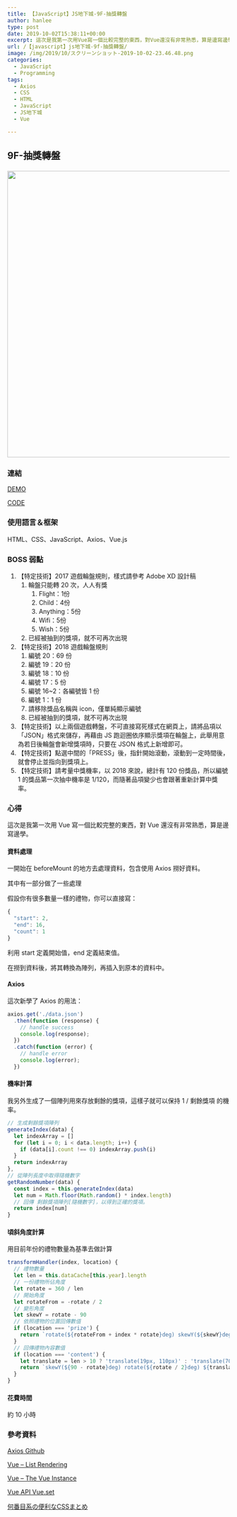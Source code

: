```yaml
---
title: 【JavaScript】JS地下城-9F-抽獎轉盤
author: hanlee
type: post
date: 2019-10-02T15:38:11+00:00
excerpt: 這次是我第一次用Vue寫一個比較完整的東西，對Vue還沒有非常熟悉，算是邊寫邊學。
url: /【javascript】js地下城-9f-抽獎轉盤/
image: /img/2019/10/スクリーンショット-2019-10-02-23.46.48.png
categories:
  - JavaScript
  - Programming
tags:
  - Axios
  - CSS
  - HTML
  - JavaScript
  - JS地下城
  - Vue

---
```

## 9F-抽獎轉盤<figure class="wp-block-image">

<img loading="lazy" width="1024" height="648" src="https://blog.hanlee.co/wp-content/uploads/2019/10/スクリーンショット-2019-10-02-23.46.48-1024x648.png" alt="" class="wp-image-479" srcset="https://blog.hanlee.co/wp-content/uploads/2019/10/スクリーンショット-2019-10-02-23.46.48-1024x648.png 1024w, https://blog.hanlee.co/wp-content/uploads/2019/10/スクリーンショット-2019-10-02-23.46.48-300x190.png 300w, https://blog.hanlee.co/wp-content/uploads/2019/10/スクリーンショット-2019-10-02-23.46.48-768x486.png 768w, https://blog.hanlee.co/wp-content/uploads/2019/10/スクリーンショット-2019-10-02-23.46.48-184x117.png 184w, https://blog.hanlee.co/wp-content/uploads/2019/10/スクリーンショット-2019-10-02-23.46.48-368x234.png 368w" sizes="(max-width: 1024px) 100vw, 1024px" /> </figure> 

### 連結

[DEMO][1]

[CODE][2]

### 使用語言＆框架

HTML、CSS、JavaScript、Axios、Vue.js

### BOSS 弱點

  1. 【特定技術】2017 遊戲輪盤規則，樣式請參考 Adobe XD 設計稿
      1. 輪盤只能轉 20 次，人人有獎
          1. Flight：1份
          2. Child：4份
          3. Anything：5份
          4. Wifi：5份
          5. Wish：5份
      2. 已經被抽到的獎項，就不可再次出現
  2. 【特定技術】2018 遊戲輪盤規則
      1. 編號 20：69 份
      2. 編號 19：20 份
      3. 編號 18：10 份
      4. 編號 17：5 份
      5. 編號 16~2：各編號皆 1 份
      6. 編號 1：1 份
      7. 請移除獎品名稱與 icon，僅單純顯示編號
      8. 已經被抽到的獎項，就不可再次出現
  3. 【特定技術】以上兩個遊戲轉盤，不可直接寫死樣式在網頁上，請將品項以「JSON」格式來儲存，再藉由 JS 跑迴圈依序顯示獎項在輪盤上，此舉用意為若日後輪盤會新增獎項時，只要在 JSON 格式上新增即可。
  4. 【特定技術】點選中間的「PRESS」後，指針開始滾動，滾動到一定時間後，就會停止並指向到獎項上。
  5. 【特定技術】請考量中獎機率，以 2018 來說，總計有 120 份獎品，所以編號 1 的獎品第一次抽中機率是 1/120，而隨著品項變少也會跟著重新計算中獎率。

### 心得

這次是我第一次用 Vue 寫一個比較完整的東西，對 Vue 還沒有非常熟悉，算是邊寫邊學。

#### 資料處理

一開始在 beforeMount 的地方去處理資料，包含使用 Axios 撈好資料。

其中有一部分做了一些處理

假設你有很多數量一樣的禮物，你可以直接寫：

```js
{
  "start": 2,
  "end": 16,
  "count": 1
}
```

利用 start 定義開始值，end 定義結束值。

在撈到資料後，將其轉換為陣列，再插入到原本的資料中。

#### Axios

這次新學了 Axios 的用法：

```js
axios.get('./data.json')
  .then(function (response) {
    // handle success
    console.log(response);
  })
  .catch(function (error) {
    // handle error
    console.log(error);
  })
```

#### 機率計算

我另外生成了一個陣列用來存放剩餘的獎項，這樣子就可以保持 1 / 剩餘獎項 的機率。

```js
// 生成剩餘獎項陣列
generateIndex(data) {
  let indexArray = []
  for (let i = 0; i < data.length; i++) {
    if (data[i].count !== 0) indexArray.push(i)
  }
  return indexArray
},
// 從陣列長度中取得隨機數字
getRandomNumber(data) {
  const index = this.generateIndex(data)
  let num = Math.floor(Math.random() * index.length)
  // 回傳 剩餘獎項陣列[隨機數字]，以得到正確的獎項。
  return index[num]
}
```

#### 頃斜角度計算

用目前年份的禮物數量為基準去做計算

```js
transformHandler(index, location) {
  // 禮物數量
  let len = this.dataCache[this.year].length
  // 一份禮物所佔角度
  let rotate = 360 / len
  // 開始角度
  let rotateFrom = -rotate / 2
  // 變形角度
  let skewY = rotate - 90
  // 依照禮物的位置回傳數值
  if (location === 'prize') {
    return `rotate(${rotateFrom + index * rotate}deg) skewY(${skewY}deg)`
  }
  // 回傳禮物內容數值
  if (location === 'content') {
    let translate = len > 10 ? 'translate(19px, 110px)' : 'translate(70px, 45px)'
    return `skewY(${90 - rotate}deg) rotate(${rotate / 2}deg) ${translate}`
  }
}
```

#### 花費時間

約 10 小時

### 參考資料

[Axios Github][3]

[Vue &#8211; List Rendering][4]

[Vue &#8211; The Vue Instance][5]

[Vue API Vue.set][6]

[何番目系の便利なCSSまとめ][7]

 [1]: https://hannoeru.github.io/lucky-wheel/
 [2]: https://github.com/hannoeru/lucky-wheel
 [3]: https://github.com/axios/axios
 [4]: https://vuejs.org/v2/guide/list.html
 [5]: https://vuejs.org/v2/guide/instance.html
 [6]: https://jp.vuejs.org/v2/api/#Vue-set
 [7]: https://qiita.com/ituki_b/items/62a752389385de7ba4a2